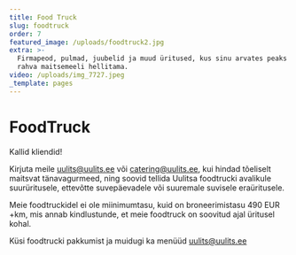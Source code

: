 ```yaml
---
title: Food Truck
slug: foodtruck
order: 7
featured_image: /uploads/foodtruck2.jpg
extra: >-
  Firmapeod, pulmad, juubelid ja muud üritused, kus sinu arvates peaks Uulits
  rahva maitsemeeli hellitama.
video: /uploads/img_7727.jpeg
_template: pages
---
```


# FoodTruck

Kallid kliendid!

Kirjuta meile [uulits@uulits.ee](mailto:uulits@uulits.ee) või [catering@uulits.ee](mailto:catering@uulits.ee), kui hindad tõeliselt maitsvat tänavagurmeed, ning soovid tellida Uulitsa foodtrucki avalikule suurüritusele, ettevõtte suvepäevadele või suuremale suvisele eraüritusele.

Meie foodtruckidel ei ole miinimumtasu, kuid on broneerimistasu 490 EUR +km, mis annab kindlustunde, et meie foodtruck on soovitud ajal üritusel kohal.

Küsi foodtrucki pakkumist ja muidugi ka menüüd [uulits@uulits.ee](mailto:uulits@uulits.ee)
